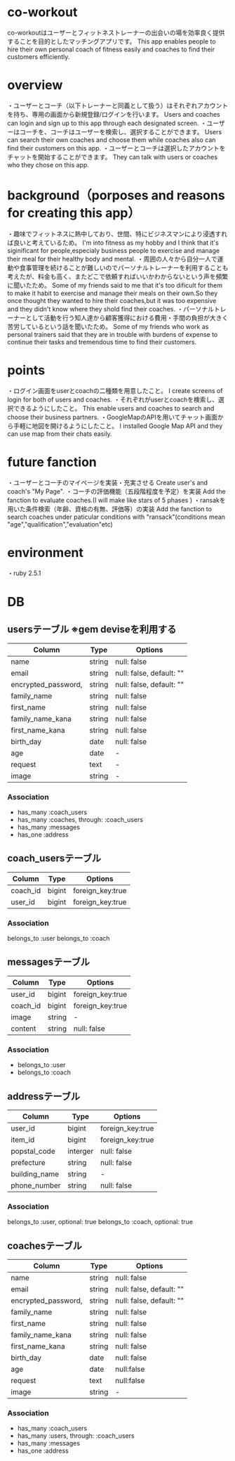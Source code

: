 # co-workout
co-workoutはユーザーとフィットネストレーナーの出会いの場を効率良く提供することを目的としたマッチングアプリです。
This app enables people to hire their own personal coach of fitness easily and coaches to find their customers efficiently.
# overview
・ユーザーとコーチ（以下トレーナーと同義として扱う）はそれぞれアカウントを持ち、専用の画面から新規登録/ログインを行います。
Users and coaches can login and sign up to this app through each designated screen.
・ユーザーはコーチを、コーチはユーザーを検索し、選択することができます。
Users can search their own coaches and choose them while coaches also can find their customers on this app.
・ユーザーとコーチは選択したアカウントをチャットを開始することができます。
They can talk with users or coaches who they chose on this app.
# background（porposes and reasons for creating this app）
・趣味でフィットネスに熱中しており、世間、特にビジネスマンにより浸透すれば良いと考えているため。
I'm into fitness as my hobby and I think that it's siginificant for people,especialy business people to exercise and manage their meal for their healthy body and mental.
・周囲の人々から自分一人で運動や食事管理を続けることが難しいのでパーソナルトレーナーを利用することも考えたが、料金も高く、またどこで依頼すればいいかわからないという声を頻繁に聞いたため。
Some of my friends said to me that it's too dificult for them to make it habit to exercise and manage their meals on their own.So they once thought they wanted to hire their coaches,but it was too expensive and they didn't know where they shold find their coaches.
・パーソナルトレーナーとして活動を行う知人達から顧客獲得における費用・手間の負担が大きく苦労しているという話を聞いたため。 
Some of my friends who work as personal trainers said that they are in trouble with burdens of expense to continue their tasks and tremendous time to find their customers.
# points
・ログイン画面をuserとcoachの二種類を用意したこと。
I create screens of login for both of users and coaches.
・それぞれがuserとcoachを検索し、選択できるようにしたこと。
This enable users and coaches to search and choose their business partners.
・GoogleMapのAPIを用いてチャット画面から手軽に地図を開けるようにしたこと。
I installed Google Map API and they can use map from their chats easily.
# future fanction
・ユーザーとコーチのマイページを実装・充実させる
Create user's and coach's "My Page".
・コーチの評価機能（五段階程度を予定）を実装
Add the fanction to evaluate coaches.(I will make like stars of 5 phases )
・ransakを用いた条件検索（年齢、資格の有無、評価等）の実装
Add the fanction to search coaches under paticular conditions with "ransack"(conditions mean "age","qualification","evaluation"etc)
# environment
・ruby 2.5.1
# DB
## usersテーブル ※gem deviseを利用する
|Column|Type|Options|
|------|----|-------|
|name|string|null: false|
|email|string|null: false, default: ""|  ※devise導入時に自動生成
|encrypted_password,|string|null: false, default: ""|             ※devise導入時に自動生成
|family_name|string|null: false|            
|first_name|string|null: false|         
|family_name_kana|string|null: false|          
|first_name_kana|string|null: false|            
|birth_day|date|null: false|   
|age|date| - |  
|request|text| - |  
|image|string| - |  

### Association
- has_many :coach_users
- has_many :coaches, through: :coach_users
- has_many :messages
- has_one :address

<!-- ------------------------------------- -->

## coach_usersテーブル
|Column|Type|Options|
|------|----|-------|
|coach_id|bigint|foreign_key:true|
|user_id|bigint|foreign_key:true|

### Association
belongs_to :user
belongs_to :coach
<!-- ------------------------------------- -->

## messagesテーブル
|Column|Type|Options|
|------|----|-------|
|user_id|bigint|foreign_key:true|
|coach_id|bigint|foreign_key:true|
|image|string| - |
|content|string| null: false |

### Association
- belongs_to :user
- belongs_to :coach
<!-- ------------------------------------- -->

## addressテーブル
|Column|Type|Options|
|------|----|-------|
|user_id|bigint|foreign_key:true|
|item_id|bigint|foreign_key:true|
|popstal_code|interger|null: false|
|prefecture|string|null: false|
|building_name|string| - |
|phone_number|string|null: false|

### Association
belongs_to :user, optional: true
belongs_to :coach, optional: true

<!-- ------------------------------------- -->

## coachesテーブル
|Column|Type|Options|
|------|----|-------|
|name|string|null: false|
|email|string|null: false, default: ""|  ※devise導入時に自動生成
|encrypted_password,|string|null: false, default: ""|             ※devise導入時に自動生成
|family_name|string|null: false|            
|first_name|string|null: false|         
|family_name_kana|string|null: false|          
|first_name_kana|string|null: false|            
|birth_day|date|null: false|   
|age|date|null:false|  
|request|text|null:false|  
|image|string| - |  

### Association
-  has_many :coach_users
-  has_many :users, through: :coach_users
-  has_many :messages
-  has_one :address

<!-- ------------------------------------- -->
